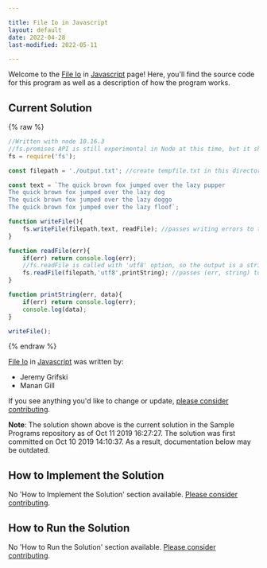 ```yaml
---

title: File Io in Javascript
layout: default
date: 2022-04-28
last-modified: 2022-05-11

---
```


Welcome to the [File Io](https://sampleprograms.io/projects/file-io) in [Javascript](https://sampleprograms.io/languages/javascript) page! Here, you'll find the source code for this program as well as a description of how the program works.

## Current Solution

{% raw %}

```javascript
//Written with node 10.16.3
//fs.promises API is still experimental in Node at this time, but it should be preferred over callbacks when is fully developed
fs = require('fs'); 

const filepath = './output.txt'; //create tempfile.txt in this directory

const text = `The quick brown fox jumped over the lazy pupper
The quick brown fox jumped over the lazy dog
The quick brown fox jumped over the lazy doggo
The quick brown fox jumped over the lazy floof`;

function writeFile(){
    fs.writeFile(filepath,text, readFile); //passes writing errors to the callback function, readFile
}

function readFile(err){
    if(err) return console.log(err);
    //fs.readFile is called with 'utf8' option, so the output is a string instead of a buffer
    fs.readFile(filepath,'utf8',printString); //passes (err, string) to the callback function, printString
}

function printString(err, data){
    if(err) return console.log(err); 
    console.log(data);
}

writeFile();
```

{% endraw %}

[File Io](https://sampleprograms.io/projects/file-io) in [Javascript](https://sampleprograms.io/languages/javascript) was written by:

- Jeremy Grifski
- Manan Gill

If you see anything you'd like to change or update, [please consider contributing](https://github.com/TheRenegadeCoder/sample-programs).

**Note**: The solution shown above is the current solution in the Sample Programs repository as of Oct 11 2019 16:27:27. The solution was first committed on Oct 10 2019 14:10:37. As a result, documentation below may be outdated.

## How to Implement the Solution

No 'How to Implement the Solution' section available. [Please consider contributing](https://github.com/TheRenegadeCoder/sample-programs-website).

## How to Run the Solution

No 'How to Run the Solution' section available. [Please consider contributing](https://github.com/TheRenegadeCoder/sample-programs-website).